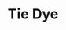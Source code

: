 ---
title: Tie Dye
price: 16.00
tags: ["dog-collars"]
description: 
size: All
templateKey: product-page-layout
image: catty/tie-dye.jpg
customField: 
    name: Select Size
    values: [{name: 'XSmall', priceChange: 0}, {name: 'Small', priceChange: 2},{name: 'Medium', priceChange: 4.00},{name: 'Large', priceChange: 8.00}]
---